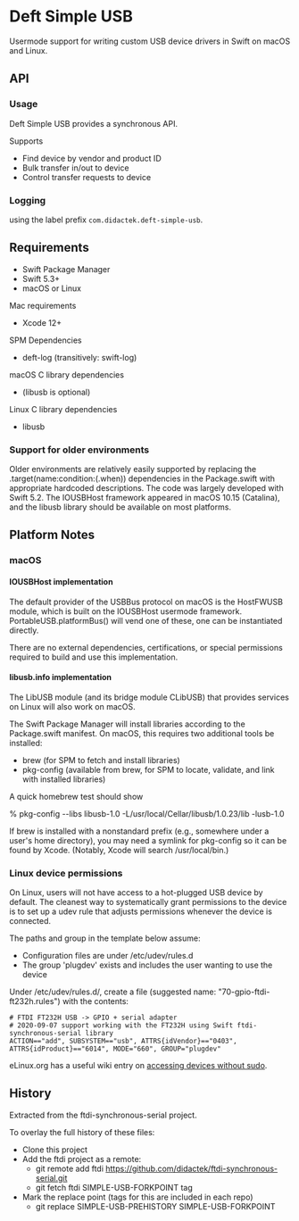 # Deft Simple USB

Usermode support for writing custom USB device drivers in Swift on macOS and Linux.

## API

### Usage

Deft Simple USB provides a synchronous API.

Supports
- Find device by vendor and product ID
- Bulk transfer in/out to device
- Control transfer requests to device

### Logging

<!-- Loggers are instantiated using the [deft-log](https://github.com/didactek/deft-log.git) library -->
using the label prefix `com.didactek.deft-simple-usb`.

## Requirements

- Swift Package Manager
- Swift 5.3+
- macOS or Linux

Mac requirements
- Xcode 12+

SPM Dependencies
- deft-log (transitively: swift-log)

macOS C library dependencies
- (libusb is optional)

Linux C library dependencies 
- libusb

### Support for older environments

Older environments are relatively easily supported by replacing the .target(name:condition:(.when))
dependencies in the Package.swift with appropriate hardcoded descriptions. The code was
largely developed with Swift 5.2. The IOUSBHost framework appeared in macOS 10.15 (Catalina),
and the libusb library should be available on most platforms.


## Platform Notes

### macOS

#### IOUSBHost implementation

The default provider of the USBBus protocol on macOS is the HostFWUSB module, which is
built on the IOUSBHost usermode framework. PortableUSB.platformBus() will vend one of these,
one can be instantiated directly.

There are no external dependencies, certifications, or special permissions required to build
and use this implementation.

#### libusb.info implementation

The LibUSB module (and its bridge module CLibUSB) that provides services on Linux will
also work on macOS.

The Swift Package Manager will install libraries according to the Package.swift manifest. On
macOS, this requires two additional tools be installed:

- brew (for SPM to fetch and install libraries)
- pkg-config (available from brew, for SPM to locate, validate, and link with installed libraries)

A quick homebrew test should show 

  % pkg-config --libs libusb-1.0
  -L/usr/local/Cellar/libusb/1.0.23/lib -lusb-1.0

If brew is installed with a nonstandard prefix (e.g., somewhere under a user's home directory),
you may need a symlink for pkg-config so it can be found by Xcode. (Notably, Xcode will search
/usr/local/bin.)



### Linux device permissions

On Linux, users will not have access to a hot-plugged USB device by default. 
The cleanest way to systematically grant permissions to the device is to set up a udev
rule that adjusts permissions whenever the device is connected.

The paths and group in the template below assume:
- Configuration files are under /etc/udev/rules.d
- The group 'plugdev' exists and includes the user wanting to use the device

Under /etc/udev/rules.d/, create a file (suggested name: "70-gpio-ftdi-ft232h.rules") with the contents:

    # FTDI FT232H USB -> GPIO + serial adapter
    # 2020-09-07 support working with the FT232H using Swift ftdi-synchronous-serial library
    ACTION=="add", SUBSYSTEM=="usb", ATTRS{idVendor}=="0403", ATTRS{idProduct}=="6014", MODE="660", GROUP="plugdev"

eLinux.org has a useful wiki entry on [accessing devices without sudo](https://elinux.org/Accessing_Devices_without_Sudo).


## History

Extracted from the ftdi-synchronous-serial project.

To overlay the full history of these files:

- Clone this project
- Add the ftdi project as a remote:
  - git remote add ftdi https://github.com/didactek/ftdi-synchronous-serial.git
  - git fetch ftdi SIMPLE-USB-FORKPOINT tag
- Mark the replace point (tags for this are included in each repo)
  - git replace SIMPLE-USB-PREHISTORY SIMPLE-USB-FORKPOINT
